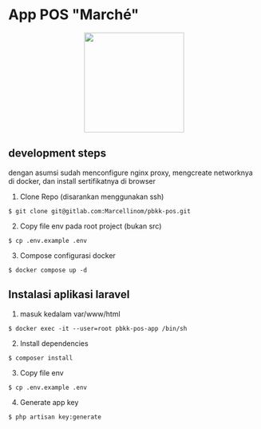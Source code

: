 # App POS "Marché"
<p align="center"><a target="_blank"><img src="https://cdn.discordapp.com/attachments/677050949432377345/958899990682550292/unknown.png" width="200"></a></p>

## development steps
dengan asumsi sudah menconfigure nginx proxy, mengcreate networknya di docker, dan install sertifikatnya di browser

1. Clone Repo (disarankan menggunakan ssh)
```wsl 
$ git clone git@gitlab.com:Marcellinom/pbkk-pos.git
```

2. Copy file env pada root project (bukan src)
```wsl
$ cp .env.example .env
```

3. Compose configurasi docker
```wsl
$ docker compose up -d
```

## Instalasi aplikasi laravel
1. masuk kedalam var/www/html
```wsl
$ docker exec -it --user=root pbkk-pos-app /bin/sh
```

2. Install dependencies
```wsl
$ composer install
```

3. Copy file env
```wsl
$ cp .env.example .env
```

4. Generate app key
```wsl
$ php artisan key:generate
```